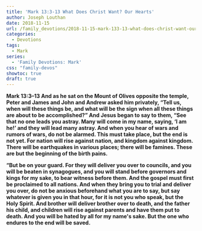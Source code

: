 ```yaml
---
title: 'Mark 13:3-13 What Does Christ Want? Our Hearts'
author: Joseph Louthan
date: 2018-11-15
url: /family_devotions/2018-11-15-mark-133-13-what-does-christ-want-our-he.md/
categories:
  - Devotions
tags:
  - Mark
series:
  - 'Family Devotions: Mark'
css: "family-devos"
showtoc: true
draft: true
---
```

**Mark 13:3–13 And as he sat on the Mount of Olives opposite the temple, Peter and James and John and Andrew asked him privately, “Tell us, when will these things be, and what will be the sign when all these things are about to be accomplished?” And Jesus began to say to them, “See that no one leads you astray. Many will come in my name, saying, ‘I am he!’ and they will lead many astray. And when you hear of wars and rumors of wars, do not be alarmed. This must take place, but the end is not yet. For nation will rise against nation, and kingdom against kingdom. There will be earthquakes in various places; there will be famines. These are but the beginning of the birth pains.**

**“But be on your guard. For they will deliver you over to councils, and you will be beaten in synagogues, and you will stand before governors and kings for my sake, to bear witness before them. And the gospel must first be proclaimed to all nations. And when they bring you to trial and deliver you over, do not be anxious beforehand what you are to say, but say whatever is given you in that hour, for it is not you who speak, but the Holy Spirit. And brother will deliver brother over to death, and the father his child, and children will rise against parents and have them put to death. And you will be hated by all for my name's sake. But the one who endures to the end will be saved.**
